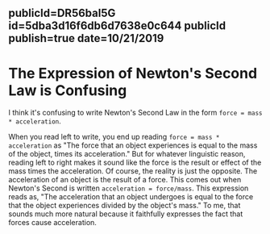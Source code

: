 publicId=DR56bal5G
id=5dba3d16f6db6d7638e0c644
publicId
publish=true
date=10/21/2019
---
# The Expression of Newton's Second Law is Confusing

I think it's confusing to write Newton's Second Law in the form `force = mass * acceleration`.

When you read left to write, you end up reading `force = mass * acceleration` as "The force that an object experiences is equal to the mass of the object, times its acceleration." But for whatever linguistic reason, reading left to right makes it sound like the force is the result or effect of the mass times the acceleration. Of course, the reality is just the opposite. The acceleration of an object is the result of a force. This comes out when Newton's Second is written `acceleration = force/mass`. This expression reads as, "The acceleration that an object undergoes is equal to the force that the object experiences divided by the object's mass." To me, that sounds much more natural because it faithfully expresses the fact that forces cause acceleration.
